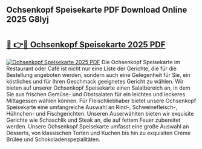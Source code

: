 ## Ochsenkopf Speisekarte PDF Download Online 2025 G8lyj

# <h2><a href="http://gc7bln.nevu.top/?p=Ochsenkopf+Speisekarte">🔗 👉🔴 Ochsenkopf Speisekarte 2025 PDF</a></h2>

[![Ochsenkopf Speisekarte 2025 PDF](https://i.imgur.com/dBaPXMq.png)](http://gc7bln.nevu.top/?p=Ochsenkopf+Speisekarte)
Die Ochsenkopf Speisekarte im Restaurant oder Café ist nicht nur eine Liste der Gerichte, die für die Bestellung angeboten werden, sondern auch eine Gelegenheit für Sie, ein köstliches und für Ihren Geschmack geeignetes Gericht zu wählen. Wir bieten auf unserer Ochsenkopf Speisekarte einen Salatbereich an, in dem Sie aus frischen Gemüse- und Obstsalaten für ein leichtes und leckeres Mittagessen wählen können. Für Fleischliebhaber bietet unsere Ochsenkopf Speisekarte eine umfangreiche Auswahl an Rind-, Schweinefleisch-, Hühnchen- und Fischgerichten. Unseren Auserwählten bieten wir exquisite Gerichte wie Schaschlik und Steak an, die auf fettem Feuer zubereitet werden. Unsere Ochsenkopf Speisekarte umfasst eine große Auswahl an Desserts, von klassischen Torten und Kuchen bis hin zu exquisiten Crème Brûlée und Schokoladenspezialitäten.
